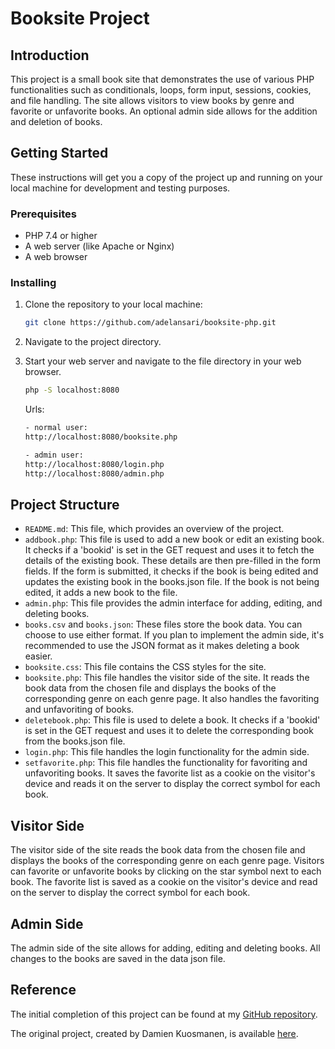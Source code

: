 # Booksite Project

## Introduction

This project is a small book site that demonstrates the use of various PHP functionalities such as conditionals, loops, form input, sessions, cookies, and file handling. The site allows visitors to view books by genre and favorite or unfavorite books. An optional admin side allows for the addition and deletion of books.

## Getting Started

These instructions will get you a copy of the project up and running on your local machine for development and testing purposes.

### Prerequisites

- PHP 7.4 or higher
- A web server (like Apache or Nginx)
- A web browser

### Installing

1. Clone the repository to your local machine:

   ```bash
   git clone https://github.com/adelansari/booksite-php.git
   ```

2. Navigate to the project directory.
3. Start your web server and navigate to the file directory in your web browser.

   ```bash
   php -S localhost:8080
   ```

   Urls:

   ```bash
   - normal user:
   http://localhost:8080/booksite.php

   - admin user:
   http://localhost:8080/login.php
   http://localhost:8080/admin.php
   ```

## Project Structure

- `README.md`: This file, which provides an overview of the project.
- `addbook.php`: This file is used to add a new book or edit an existing book. It checks if a 'bookid' is set in the GET request and uses it to fetch the details of the existing book. These details are then pre-filled in the form fields. If the form is submitted, it checks if the book is being edited and updates the existing book in the books.json file. If the book is not being edited, it adds a new book to the file.
- `admin.php`: This file provides the admin interface for adding, editing, and deleting books.
- `books.csv` and `books.json`: These files store the book data. You can choose to use either format. If you plan to implement the admin side, it's recommended to use the JSON format as it makes deleting a book easier.
- `booksite.css`: This file contains the CSS styles for the site.
- `booksite.php`: This file handles the visitor side of the site. It reads the book data from the chosen file and displays the books of the corresponding genre on each genre page. It also handles the favoriting and unfavoriting of books.
- `deletebook.php`: This file is used to delete a book. It checks if a 'bookid' is set in the GET request and uses it to delete the corresponding book from the books.json file.
- `login.php`: This file handles the login functionality for the admin side.
- `setfavorite.php`: This file handles the functionality for favoriting and unfavoriting books. It saves the favorite list as a cookie on the visitor's device and reads it on the server to display the correct symbol for each book.

## Visitor Side

The visitor side of the site reads the book data from the chosen file and displays the books of the corresponding genre on each genre page. Visitors can favorite or unfavorite books by clicking on the star symbol next to each book. The favorite list is saved as a cookie on the visitor's device and read on the server to display the correct symbol for each book.

## Admin Side

The admin side of the site allows for adding, editing and deleting books. All changes to the books are saved in the data json file.

## Reference

The initial completion of this project can be found at my [GitHub repository](https://github.com/adelansari/PHP_lessons/tree/main/lecture/basics/final_project/booksite).

The original project, created by Damien Kuosmanen, is available [here](https://github.com/jiivonen/PHP-booksite).
